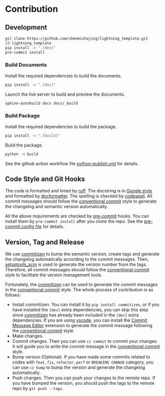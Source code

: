 # Contribution

## Development

```bash
git clone https://github.com/shenmishajing/lightning_template.git
cd lightning_template
pip install -e ".[dev]"
pre-commit install
```

### Build Documents

Install the required dependencies to build the documents.

```bash
pip install -e ".[doc]"
```

Launch the live server to build and preview the documents.

```bash
sphinx-autobuild docs docs/_build
```

### Build Package

Install the required dependencies to build the package.

```bash
pip install -e ".[build]"
```

Build the package.

```bash
python -m build
```

See the github action workflow file [python-publish.yml](https://github.com/shenmishajing/lightning_template/blob/master/.github/workflows/python-publish.yml) for details.

## Code Style and Git Hooks

The code is formatted and linted by [ruff](https://github.com/astral-sh/ruff). The docstring is in [Google style](https://sphinxcontrib-napoleon.readthedocs.io/en/latest/example_google.html) and formatted by [docformatter](https://github.com/PyCQA/docformatter). The spelling is checked by [codespell](https://github.com/codespell-project/codespell). All commit messages should follow the [conventional commit](https://www.conventionalcommits.org/en/v1.0.0/) style to generate the changelog and semantic version automatically.

All the above requirements are checked by [pre-commit](https://pre-commit.com/) hooks. You can install them by `pre-commit install` after you clone the repo. See the [pre-commit config file](https://github.com/shenmishajing/lightning_template/blob/main/.pre-commit-config.yaml) for details.

## Version, Tag and Release

We use [commitizen](https://github.com/commitizen-tools/commitizen) to bump the semantic version, create tags and generate the changelog automatically according to the commit messages. Then, [setuptools_scm](https://github.com/pypa/setuptools_scm) is used to generate the version number from the tags. Therefore, all commit messages should follow the [conventional commit](https://www.conventionalcommits.org/en/v1.0.0/) style to facilitate the version management tools.

Fortunately, the [commitizen](https://github.com/commitizen-tools/commitizen) can be used to generate the commit messages in the [conventional commit](https://www.conventionalcommits.org/en/v1.0.0/) style. The whole process of contribution is as follows:

- Install commitizen. You can install it by `pip install commitizen`, or if you have installed the `[dev]` extra dependencies, you can skip this step since [commitizen](https://github.com/commitizen-tools/commitizen) has already been included in the `[dev]` extra dependencies. If you are using [vscode](https://code.visualstudio.com/), you can install the [Commit Message Editor](https://marketplace.visualstudio.com/items?itemName=adam-bender.commit-message-editor) extension to generate the commit message following the [conventional commit](https://www.conventionalcommits.org/en/v1.0.0/) style.
- Make changes.
- Commit changes. Then you can use `cz commit` to commit your changes. It will guide you to write the commit message in the [conventional commit](https://www.conventionalcommits.org/en/v1.0.0/) style.
- Bump version (Optional). If you have made some commits related to codes with `feat`, `fix`, `refactor`, `perf` or `BREAKING CHANGE` category, you can use `cz bump` to bump the version and generate the changelog automatically.
- Push changes. Then you can push your changes to the remote repo. If you have bumped the version, you should push the tags to the remote repo by `git push --tags`.
